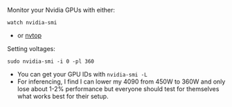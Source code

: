 Monitor your Nvidia GPUs with either:
```
watch nvidia-smi
```
* or [nvtop](https://github.com/Syllo/nvtop)

Setting voltages:
```
sudo nvidia-smi -i 0 -pl 360
```
* You can get your GPU IDs with `nvidia-smi -L`
* For inferencing, I find I can lower my 4090 from 450W to 360W and only lose about 1-2% performance but everyone should test for themselves what works best for their setup.